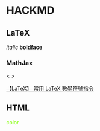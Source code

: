# HACKMD

## LaTeX
*italic*
**boldface**

### MathJax
$\lt$
$\gt$

[【LaTeX】 常用 LaTeX 數學符號指令](https://hackmd.io/@CynthiaChuang/Basic-LaTeX-Commands)


## HTML
<span class="green">color</span> 

<style>
.green {
  color: #7FFF00;
}
</style>